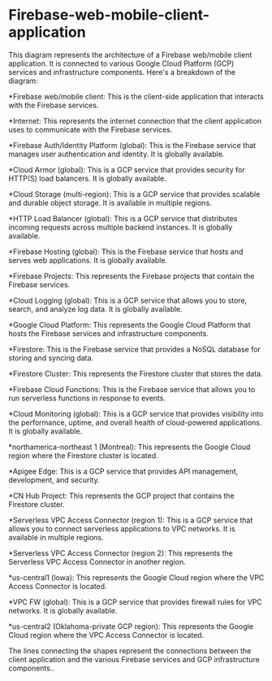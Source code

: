 

<!DOCTYPE html>
<html>
<head>
<title>Firebase-Web-Mobile-Client-Application</title>
</head>
<body>

<h1>Firebase-web-mobile-client-application</h1>
<p>This diagram represents the architecture of a Firebase web/mobile client application. It is connected to various Google Cloud Platform (GCP) services and infrastructure components. Here's a breakdown of the diagram:

*Firebase web/mobile client: This is the client-side application that interacts with the Firebase services.

*Internet: This represents the internet connection that the client application uses to communicate with the Firebase services.

*Firebase Auth/Identity Platform (global): This is the Firebase service that manages user authentication and identity. It is globally available.

*Cloud Armor (global): This is a GCP service that provides security for HTTP(S) load balancers. It is globally available.

*Cloud Storage (multi-region): This is a GCP service that provides scalable and durable object storage. It is available in multiple regions.

*HTTP Load Balancer (global): This is a GCP service that distributes incoming requests across multiple backend instances. It is globally available.

*Firebase Hosting (global): This is the Firebase service that hosts and serves web applications. It is globally available.

*Firebase Projects: This represents the Firebase projects that contain the Firebase services.

*Cloud Logging (global): This is a GCP service that allows you to store, search, and analyze log data. It is globally available.

*Google Cloud Platform: This represents the Google Cloud Platform that hosts the Firebase services and infrastructure components.

*Firestore: This is the Firebase service that provides a NoSQL database for storing and syncing data.

*Firestore Cluster: This represents the Firestore cluster that stores the data.

*Firebase Cloud Functions: This is the Firebase service that allows you to run serverless functions in response to events.

*Cloud Monitoring (global): This is a GCP service that provides visibility into the performance, uptime, and overall health of cloud-powered applications. It is globally available.

*northamerica-northeast 1 (Montreal): This represents the Google Cloud region where the Firestore cluster is located.

*Apigee Edge: This is a GCP service that provides API management, development, and security.


*CN Hub Project: This represents the GCP project that contains the Firestore cluster.

*Serverless VPC Access Connector (region 1): This is a GCP service that allows you to connect serverless applications to VPC networks. It is available in multiple regions.


*Serverless VPC Access Connector (region 2): This represents the Serverless VPC Access Connector in another region.

*us-central1 (lowa): This represents the Google Cloud region where the VPC Access Connector is located.

*VPC FW (global): This is a GCP service that provides firewall rules for VPC networks. It is globally available.

*us-central2 (Oklahoma-private GCP region): This represents the Google Cloud region where the VPC Access Connector is located.


The lines connecting the shapes represent the connections between the client application and the various Firebase services and GCP infrastructure components..</p>

</body>
</html>

